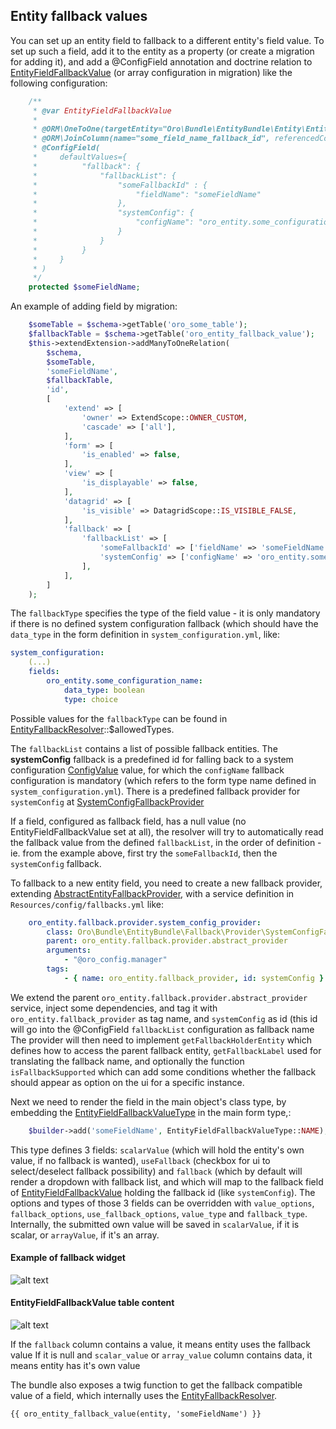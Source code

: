 ## Entity fallback values

You can set up an entity field to fallback to a different entity's field value.
To set up such a field, add it to the entity as a property (or create a migration for adding it),
and add a @ConfigField annotation and doctrine relation to [EntityFieldFallbackValue](../../Entity/EntityFieldFallbackValue.php)
(or array configuration in migration) like the following configuration:

```php
    /**
     * @var EntityFieldFallbackValue
     *
     * @ORM\OneToOne(targetEntity="Oro\Bundle\EntityBundle\Entity\EntityFieldFallbackValue", cascade={"All"})
     * @ORM\JoinColumn(name="some_field_name_fallback_id", referencedColumnName="id", onDelete="SET NULL")
     * @ConfigField(
     *     defaultValues={
     *          "fallback": {
     *              "fallbackList": {
     *                  "someFallbackId" : {
     *                      "fieldName": "someFieldName"
     *                  },
     *                  "systemConfig": {
     *                      "configName": "oro_entity.some_configuration_name"
     *                  }
     *              }
     *          }
     *     }
     * )
     */
    protected $someFieldName;
```

An example of adding field by migration:

```php
    $someTable = $schema->getTable('oro_some_table');
    $fallbackTable = $schema->getTable('oro_entity_fallback_value');
    $this->extendExtension->addManyToOneRelation(
        $schema,
        $someTable,
        'someFieldName',
        $fallbackTable,
        'id',
        [
            'extend' => [
                'owner' => ExtendScope::OWNER_CUSTOM,
                'cascade' => ['all'],
            ],
            'form' => [
                'is_enabled' => false,
            ],
            'view' => [
                'is_displayable' => false,
            ],
            'datagrid' => [
                'is_visible' => DatagridScope::IS_VISIBLE_FALSE,
            ],
            'fallback' => [
                'fallbackList' => [
                    'someFallbackId' => ['fieldName' => 'someFieldName'],
                    'systemConfig' => ['configName' => 'oro_entity.some_configuration_name'],
                ],
            ],
        ]
    );
```

The `fallbackType` specifies the type of the field value - it is only mandatory if there is no defined system configuration fallback
(which should have the `data_type` in the form definition in `system_configuration.yml`, like:

```yaml
system_configuration:
    (...)
    fields:
        oro_entity.some_configuration_name:
            data_type: boolean
            type: choice
```

Possible values for the `fallbackType` can be found in [EntityFallbackResolver](../../Fallback/EntityFallbackResolver.php)::$allowedTypes.

The `fallbackList` contains a list of possible fallback entities. The **systemConfig** fallback is a predefined id for falling
back to a system configuration [ConfigValue](../../../ConfigBundle/Entity/ConfigValue.php) value, for which the `configName` fallback configuration
is mandatory (which refers to the form type name defined in `system_configuration.yml`). 
There is a predefined fallback provider for `systemConfig` at [SystemConfigFallbackProvider](../../Fallback/Provider/SystemConfigFallbackProvider.php)

If a field, configured as fallback field, has a null value (no EntityFieldFallbackValue set at all), the resolver will try to automatically read 
the fallback value from the defined `fallbackList`, in the order of definition - ie. from the example above, first try the
`someFallbackId`, then the `systemConfig` fallback.

To fallback to a new entity field, you need to create a new fallback provider, extending [AbstractEntityFallbackProvider](../../Fallback/Provider/AbstractEntityFallbackProvider.php),
with a service definition in `Resources/config/fallbacks.yml` like:

```yaml
    oro_entity.fallback.provider.system_config_provider:
        class: Oro\Bundle\EntityBundle\Fallback\Provider\SystemConfigFallbackProvider
        parent: oro_entity.fallback.provider.abstract_provider
        arguments:
            - "@oro_config.manager"
        tags:
            - { name: oro_entity.fallback_provider, id: systemConfig }
```

We extend the parent `oro_entity.fallback.provider.abstract_provider` service, inject some dependencies, and tag it with
`oro_entity.fallback_provider` as tag name, and `systemConfig` as id (this id will go into the @ConfigField `fallbackList` configuration as fallback name
The provider will then need to implement `getFallbackHolderEntity` which defines how to access the parent fallback entity, `getFallbackLabel` used for translating the fallback name,
and optionally the function `isFallbackSupported` which can add some conditions whether the fallback should appear as option on the ui for a specific instance.

Next we need to render the field in the main object's class type, by embedding the [EntityFieldFallbackValueType](../../Form/Type/EntityFieldFallbackValueType.php) in the main form type,:

```php
    $builder->add('someFieldName', EntityFieldFallbackValueType::NAME);
```

This type defines 3 fields: `scalarValue` (which will hold the entity's own value, if no fallback is wanted),
`useFallback` (checkbox for ui to select/deselect fallback possibility) and `fallback` (which by default will render a dropdown with fallback list,
and which will map to the fallback field of [EntityFieldFallbackValue](../../Entity/EntityFieldFallbackValue.php) holding the fallback id (like `systemConfig`).
The options and types of those 3 fields can be overridden with `value_options`, `fallback_options`, `use_fallback_options`, `value_type` and `fallback_type`.
Internally, the submitted own value will be saved in `scalarValue`, if it is scalar, or `arrayValue`, if it's an array. 

#### Example of fallback widget
![alt text](./images/fallback_example.png "Example of fallback widget")

#### EntityFieldFallbackValue table content
![alt text](./images/fallback_table.png "Fallback table content")

If the `fallback` column contains a value, it means entity uses the fallback value
If it is null and `scalar_value` or `array_value` column contains data, it means entity has it's own value
 
The bundle also exposes a twig function to get the fallback compatible value of a field, which internally uses the 
[EntityFallbackResolver](../../Fallback/EntityFallbackResolver.php).

```twig
{{ oro_entity_fallback_value(entity, 'someFieldName') }}
```
